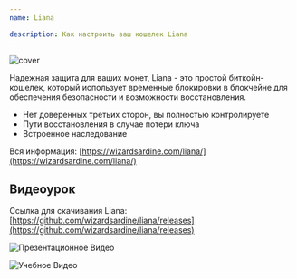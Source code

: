 ```yaml
---
name: Liana

description: Как настроить ваш кошелек Liana
---
```


![cover](assets/cover.webp)

Надежная защита для ваших монет, Liana - это простой биткойн-кошелек, который использует временные блокировки в блокчейне для обеспечения безопасности и возможности восстановления.

- Нет доверенных третьих сторон, вы полностью контролируете
- Пути восстановления в случае потери ключа
- Встроенное наследование

Вся информация: [https://wizardsardine.com/liana/](https://wizardsardine.com/liana/)

## Видеоурок

Ссылка для скачивания Liana: [https://github.com/wizardsardine/liana/releases](https://github.com/wizardsardine/liana/releases)

![Презентационное Видео](https://youtu.be/siuLmQo1lM8)

![Учебное Видео](https://youtu.be/JrG4WMVPZDQ)